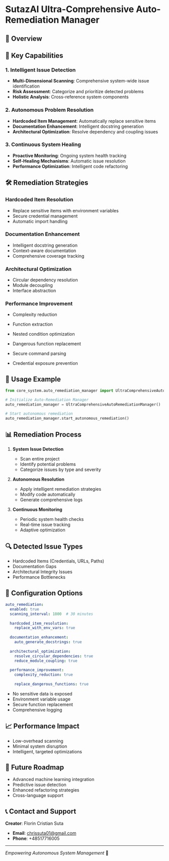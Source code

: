 # SutazAI Ultra-Comprehensive Auto-Remediation Manager

## 🚀 Overview


## 🌟 Key Capabilities

### 1. Intelligent Issue Detection
- **Multi-Dimensional Scanning**: Comprehensive system-wide issue identification
- **Risk Assessment**: Categorize and prioritize detected problems
- **Holistic Analysis**: Cross-reference system components

### 2. Autonomous Problem Resolution
- **Hardcoded Item Management**: Automatically replace sensitive items
- **Documentation Enhancement**: Intelligent docstring generation
- **Architectural Optimization**: Resolve dependency and coupling issues

### 3. Continuous System Healing
- **Proactive Monitoring**: Ongoing system health tracking
- **Self-Healing Mechanisms**: Automatic issue resolution
- **Performance Optimization**: Intelligent code refactoring

## 🛠 Remediation Strategies

### Hardcoded Item Resolution
- Replace sensitive items with environment variables
- Secure credential management
- Automatic import handling

### Documentation Enhancement
- Intelligent docstring generation
- Context-aware documentation
- Comprehensive coverage tracking

### Architectural Optimization
- Circular dependency resolution
- Module decoupling
- Interface abstraction

### Performance Improvement
- Complexity reduction
- Function extraction
- Nested condition optimization

- Dangerous function replacement
- Secure command parsing
- Credential exposure prevention

## 🚦 Usage Example

```python
from core_system.auto_remediation_manager import UltraComprehensiveAutoRemediationManager

# Initialize Auto-Remediation Manager
auto_remediation_manager = UltraComprehensiveAutoRemediationManager()

# Start autonomous remediation
auto_remediation_manager.start_autonomous_remediation()
```

## 📊 Remediation Process

1. **System Issue Detection**
   - Scan entire project
   - Identify potential problems
   - Categorize issues by type and severity

2. **Autonomous Resolution**
   - Apply intelligent remediation strategies
   - Modify code automatically
   - Generate comprehensive logs

3. **Continuous Monitoring**
   - Periodic system health checks
   - Real-time issue tracking
   - Adaptive optimization

## 🔍 Detected Issue Types

- Hardcoded Items (Credentials, URLs, Paths)
- Documentation Gaps
- Architectural Integrity Issues
- Performance Bottlenecks

## 🌈 Configuration Options

```yaml
auto_remediation:
  enabled: true
  scanning_interval: 1800  # 30 minutes
  
  hardcoded_item_resolution:
    replace_with_env_vars: true
    
  documentation_enhancement:
    auto_generate_docstrings: true
    
  architectural_optimization:
    resolve_circular_dependencies: true
    reduce_module_coupling: true
    
  performance_improvement:
    complexity_reduction: true
    
    replace_dangerous_functions: true
```


- No sensitive data is exposed
- Environment variable usage
- Secure function replacement
- Comprehensive logging

## 📈 Performance Impact

- Low-overhead scanning
- Minimal system disruption
- Intelligent, targeted optimizations

## 🚀 Future Roadmap

- Advanced machine learning integration
- Predictive issue detection
- Enhanced refactoring strategies
- Cross-language support

## 📞 Contact and Support

**Creator**: Florin Cristian Suta
- **Email**: chrissuta01@gmail.com
- **Phone**: +48517716005

---

*Empowering Autonomous System Management* 🤖 